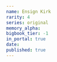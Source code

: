 ```yaml
---
name: Ensign Kirk
rarity: 4
series: original
memory_alpha:
bigbook_tier: -1
in_portal: true
date:
published: true
---
```




